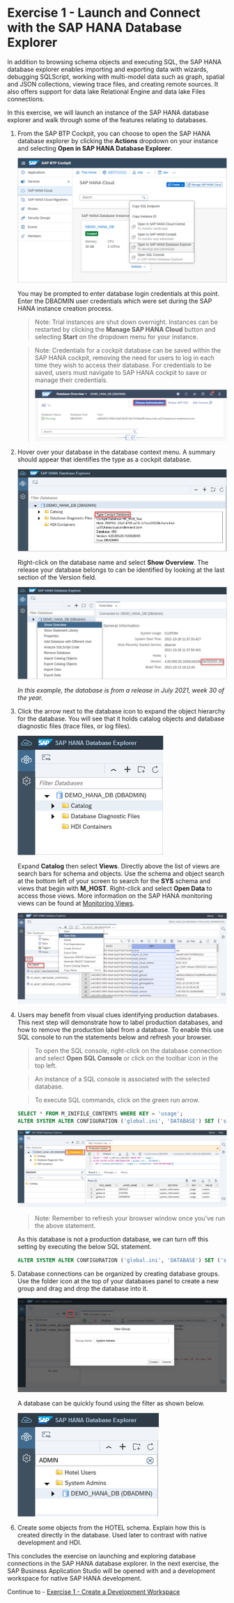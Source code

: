 # Exercise 1 - Launch and Connect with the SAP HANA Database Explorer

  In addition to browsing schema objects and executing SQL, the SAP HANA database explorer enables importing and exporting data with wizards, debugging SQLScript, working with multi-model data such as graph, spatial and JSON collections,  viewing trace files, and creating remote sources.  It also offers support for data lake Relational Engine and data lake Files connections.

In this exercise, we will launch an instance of the SAP HANA database explorer and walk through some of the features relating to databases.

1. From the SAP BTP Cockpit, you can choose to open the SAP HANA database explorer by clicking the **Actions** dropdown on your instance and selecting **Open in SAP HANA Database Explorer**.

    ![](images/BTPCockpit.png)

    You may be prompted to enter database login credentials at this point. Enter the DBADMIN user credentials which were set during the SAP HANA instance creation process.

    >Note: Trial instances are shut down overnight. Instances can be restarted by clicking the **Manage SAP HANA Cloud** button and selecting **Start** on the dropdown menu for your instance.

    >Note: Credentials for a cockpit database can be saved within the SAP HANA cockpit, removing the need for users to log in each time they wish to access their database. For credentials to be saved, users must navigate to SAP HANA cockpit to save or manage their credentials.
    >
    >![](images/Authentication.png)

2. Hover over your database in the database context menu. A summary should appear that identifies the type as a cockpit database.

    ![](images/DBSummary.png)

     Right-click on the database name and select **Show Overview**. The release your database belongs to can be identified by looking at the last section of the Version field.

    ![](images/ShowOverview.png)

    *In this example, the database is from a release in July 2021, week 30 of the year.*

3. Click the arrow next to the database icon to expand the object hierarchy for the database. You will see that it holds catalog objects and database diagnostic files (trace files, or log files).

    ![](images/Catalog.png)

    Expand **Catalog** then select **Views**.  Directly above the list of views are search bars for schema and objects. Use the schema and object search  at the bottom left of your screen to search for the **SYS** schema and views that begin with **M_HOST**. Right-click and select **Open Data** to access those views. More information on the SAP HANA monitoring views can be found at [Monitoring Views](https://help.sap.com/viewer/c1d3f60099654ecfb3fe36ac93c121bb/2021_3_QRC/en-US/d3c10d23e8334a35afa8d9bdbc102366.html).

    ![](images/SchemaMenu.png)


4. Users may benefit from visual clues identifying  production databases. This next step will demonstrate how to label production databases, and how to remove the production label from a database. To enable this use SQL console to run the statements below and refresh your browser.
   
    >To open the SQL console, right-click on the database connection and select **Open SQL Console** or click on the toolbar icon in the top left.  
    
    >An instance of a SQL console is associated with the selected database.

    >To execute SQL commands, click on the green run arrow.

    ```SQL
    SELECT * FROM M_INIFILE_CONTENTS WHERE KEY = 'usage';
    ALTER SYSTEM ALTER CONFIGURATION ('global.ini', 'DATABASE') SET ('system_information', 'usage') = 'production' WITH RECONFIGURE;
    ```

    ![](images/ProductionLabel.png)

    >Note: Remember to refresh your browser window once you've run the above statement.


    As this database is not a production database, we can turn off this setting by executing the below SQL statement.

    ```SQL
    ALTER SYSTEM ALTER CONFIGURATION ('global.ini', 'DATABASE') SET ('system_information', 'usage') = 'custom' WITH RECONFIGURE;
    ```

5. Database connections can be organized by creating database groups. Use the folder icon at the top of your databases panel to create a new group and drag and drop the database into it. 

    ![](images/Groups.png)

    A database can be quickly found using the filter as shown below.
    
    ![](images/Filter.png)

6. Create some objects from the HOTEL schema.  Explain how this is created directly in the database.  Used later to contrast with native development and HDI.

This concludes the exercise on launching and exploring database connections in the SAP HANA database explorer.  In the next exercise, the SAP Business Application Studio will be opened with and a development workspace for native SAP HANA development.

Continue to - [Exercise 1 - Create a Development Workspace](../business_app_studio/ex1/README.md)
